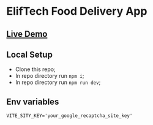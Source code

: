 # ElifTech Food Delivery App

## [Live Demo](https://www.notion.so/)

## Local Setup

- Clone this repo;
- In repo directory run `npm i`;
- In repo directory run `npm run dev`;

## Env variables

```
VITE_SITY_KEY='your_google_recaptcha_site_key'
```
